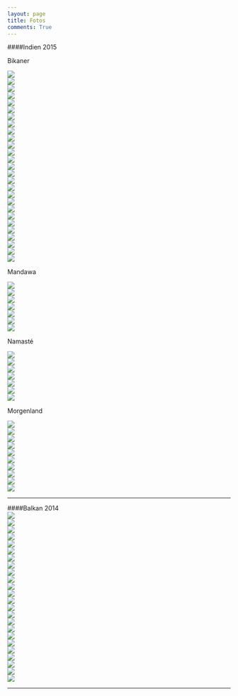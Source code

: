```yaml
---
layout: page
title: Fotos
comments: True
---
```

####Indien 2015
<p>
Bikaner
</p>
<p>
<div class='image-frame'>
<div class='nailthumb-container square-thumb'><a href='http://whataboutas.data.s3.amazonaws.com/images/2015-04-10-bikaner/DSC_0642.JPG' class='imageslink' data-lightbox='Gallery' title='Silvester, der Wüstling'
><img class='images' src='http://whataboutas.data.s3.amazonaws.com/images/2015-04-10-bikaner/thumbs/DSC_0642.JPG' /></a>
</div>
<div class='nailthumb-container square-thumb'><a href='http://whataboutas.data.s3.amazonaws.com/images/2015-04-10-bikaner/DSC_0662.JPG' class='imageslink' data-lightbox='Gallery' title=
><img class='images' src='http://whataboutas.data.s3.amazonaws.com/images/2015-04-10-bikaner/thumbs/DSC_0662.JPG' /></a>
</div>
<div class='nailthumb-container square-thumb'><a href='http://whataboutas.data.s3.amazonaws.com/images/2015-04-10-bikaner/DSC_0668.JPG' class='imageslink' data-lightbox='Gallery' title=
><img class='images' src='http://whataboutas.data.s3.amazonaws.com/images/2015-04-10-bikaner/thumbs/DSC_0668.JPG' /></a>
</div>
<div class='nailthumb-container square-thumb'><a href='http://whataboutas.data.s3.amazonaws.com/images/2015-04-10-bikaner/DSC_0688.JPG' class='imageslink' data-lightbox='Gallery' title=
><img class='images' src='http://whataboutas.data.s3.amazonaws.com/images/2015-04-10-bikaner/thumbs/DSC_0688.JPG' /></a>
</div>
<div class='nailthumb-container square-thumb'><a href='http://whataboutas.data.s3.amazonaws.com/images/2015-04-10-bikaner/DSC_0692.JPG' class='imageslink' data-lightbox='Gallery' title='Auf der Camel Farm'
><img class='images' src='http://whataboutas.data.s3.amazonaws.com/images/2015-04-10-bikaner/thumbs/DSC_0692.JPG' /></a>
</div>
<div class='nailthumb-container square-thumb'><a href='http://whataboutas.data.s3.amazonaws.com/images/2015-04-10-bikaner/DSC_0697.JPG' class='imageslink' data-lightbox='Gallery' title='Lecker Kamelmilch'
><img class='images' src='http://whataboutas.data.s3.amazonaws.com/images/2015-04-10-bikaner/thumbs/DSC_0697.JPG' /></a>
</div>
<div class='nailthumb-container square-thumb'><a href='http://whataboutas.data.s3.amazonaws.com/images/2015-04-10-bikaner/DSC_0720.JPG' class='imageslink' data-lightbox='Gallery' title='Paradies für Rattenfans'
><img class='images' src='http://whataboutas.data.s3.amazonaws.com/images/2015-04-10-bikaner/thumbs/DSC_0720.JPG' /></a>
</div>
<div class='nailthumb-container square-thumb'><a href='http://whataboutas.data.s3.amazonaws.com/images/2015-04-10-bikaner/01.jpg' class='imageslink' data-lightbox='Gallery' title=
><img class='images' src='http://whataboutas.data.s3.amazonaws.com/images/2015-04-10-bikaner/thumbs/01.jpg' /></a>
</div>
<div class='nailthumb-container square-thumb'><a href='http://whataboutas.data.s3.amazonaws.com/images/2015-04-10-bikaner/02.jpg' class='imageslink' data-lightbox='Gallery' title=
><img class='images' src='http://whataboutas.data.s3.amazonaws.com/images/2015-04-10-bikaner/thumbs/02.jpg' /></a>
</div>
<div class='nailthumb-container square-thumb'><a href='http://whataboutas.data.s3.amazonaws.com/images/2015-04-10-bikaner/03.jpg' class='imageslink' data-lightbox='Gallery' title=
><img class='images' src='http://whataboutas.data.s3.amazonaws.com/images/2015-04-10-bikaner/thumbs/03.jpg' /></a>
</div>
<div class='nailthumb-container square-thumb'><a href='http://whataboutas.data.s3.amazonaws.com/images/2015-04-10-bikaner/04.jpg' class='imageslink' data-lightbox='Gallery' title=
><img class='images' src='http://whataboutas.data.s3.amazonaws.com/images/2015-04-10-bikaner/thumbs/04.jpg' /></a>
</div>
<div class='nailthumb-container square-thumb'><a href='http://whataboutas.data.s3.amazonaws.com/images/2015-04-10-bikaner/05.jpg' class='imageslink' data-lightbox='Gallery' title=
><img class='images' src='http://whataboutas.data.s3.amazonaws.com/images/2015-04-10-bikaner/thumbs/05.jpg' /></a>
</div>
<div class='nailthumb-container square-thumb'><a href='http://whataboutas.data.s3.amazonaws.com/images/2015-04-10-bikaner/06.jpg' class='imageslink' data-lightbox='Gallery' title=
><img class='images' src='http://whataboutas.data.s3.amazonaws.com/images/2015-04-10-bikaner/thumbs/06.jpg' /></a>
</div>
<div class='nailthumb-container square-thumb'><a href='http://whataboutas.data.s3.amazonaws.com/images/2015-04-10-bikaner/07.jpg' class='imageslink' data-lightbox='Gallery' title=
><img class='images' src='http://whataboutas.data.s3.amazonaws.com/images/2015-04-10-bikaner/thumbs/07.jpg' /></a>
</div>
<div class='nailthumb-container square-thumb'><a href='http://whataboutas.data.s3.amazonaws.com/images/2015-04-10-bikaner/08.jpg' class='imageslink' data-lightbox='Gallery' title=
><img class='images' src='http://whataboutas.data.s3.amazonaws.com/images/2015-04-10-bikaner/thumbs/08.jpg' /></a>
</div>
<div class='nailthumb-container square-thumb'><a href='http://whataboutas.data.s3.amazonaws.com/images/2015-04-10-bikaner/09.jpg' class='imageslink' data-lightbox='Gallery' title=
><img class='images' src='http://whataboutas.data.s3.amazonaws.com/images/2015-04-10-bikaner/thumbs/09.jpg' /></a>
</div>
<div class='nailthumb-container square-thumb'><a href='http://whataboutas.data.s3.amazonaws.com/images/2015-04-10-bikaner/10.jpg' class='imageslink' data-lightbox='Gallery' title=
><img class='images' src='http://whataboutas.data.s3.amazonaws.com/images/2015-04-10-bikaner/thumbs/10.jpg' /></a>
</div>
<div class='nailthumb-container square-thumb'><a href='http://whataboutas.data.s3.amazonaws.com/images/2015-04-10-bikaner/11.jpg' class='imageslink' data-lightbox='Gallery' title=
><img class='images' src='http://whataboutas.data.s3.amazonaws.com/images/2015-04-10-bikaner/thumbs/11.jpg' /></a>
</div>
<div class='nailthumb-container square-thumb'><a href='http://whataboutas.data.s3.amazonaws.com/images/2015-04-10-bikaner/12.jpg' class='imageslink' data-lightbox='Gallery' title=
><img class='images' src='http://whataboutas.data.s3.amazonaws.com/images/2015-04-10-bikaner/thumbs/12.jpg' /></a>
</div>
<div class='nailthumb-container square-thumb'><a href='http://whataboutas.data.s3.amazonaws.com/images/2015-04-10-bikaner/13.jpg' class='imageslink' data-lightbox='Gallery' title=
><img class='images' src='http://whataboutas.data.s3.amazonaws.com/images/2015-04-10-bikaner/thumbs/13.jpg' /></a>
</div>
<div class='nailthumb-container square-thumb'><a href='http://whataboutas.data.s3.amazonaws.com/images/2015-04-10-bikaner/14.jpg' class='imageslink' data-lightbox='Gallery' title=
><img class='images' src='http://whataboutas.data.s3.amazonaws.com/images/2015-04-10-bikaner/thumbs/14.jpg' /></a>
</div>
<div class='nailthumb-container square-thumb'><a href='http://whataboutas.data.s3.amazonaws.com/images/2015-04-10-bikaner/15.jpg' class='imageslink' data-lightbox='Gallery' title=
><img class='images' src='http://whataboutas.data.s3.amazonaws.com/images/2015-04-10-bikaner/thumbs/15.jpg' /></a>
</div>
<div class='nailthumb-container square-thumb'><a href='http://whataboutas.data.s3.amazonaws.com/images/2015-04-10-bikaner/DSC_0731.JPG' class='imageslink' data-lightbox='Gallery' title=
><img class='images' src='http://whataboutas.data.s3.amazonaws.com/images/2015-04-10-bikaner/thumbs/DSC_0731.JPG' /></a>
</div>
<div class='nailthumb-container square-thumb'><a href='http://whataboutas.data.s3.amazonaws.com/images/2015-04-10-bikaner/DSC_0749.JPG' class='imageslink' data-lightbox='Gallery' title=
><img class='images' src='http://whataboutas.data.s3.amazonaws.com/images/2015-04-10-bikaner/thumbs/DSC_0749.JPG' /></a>
</div>
<div class='nailthumb-container square-thumb'><a href='http://whataboutas.data.s3.amazonaws.com/images/2015-04-10-bikaner/DSC_0753.JPG' class='imageslink' data-lightbox='Gallery' title=
><img class='images' src='http://whataboutas.data.s3.amazonaws.com/images/2015-04-10-bikaner/thumbs/DSC_0753.JPG' /></a>
</div>
<div class='nailthumb-container square-thumb'><a href='http://whataboutas.data.s3.amazonaws.com/images/2015-04-10-bikaner/DSC_0760.JPG' class='imageslink' data-lightbox='Gallery' title=
><img class='images' src='http://whataboutas.data.s3.amazonaws.com/images/2015-04-10-bikaner/thumbs/DSC_0760.JPG' /></a>
</div>
<div class='nailthumb-container square-thumb'><a href='http://whataboutas.data.s3.amazonaws.com/images/2015-04-10-bikaner/DSC_0771.JPG' class='imageslink' data-lightbox='Gallery' title=
><img class='images' src='http://whataboutas.data.s3.amazonaws.com/images/2015-04-10-bikaner/thumbs/DSC_0771.JPG' /></a>
</div>
</div>
</p>
<p>
Mandawa
</p>
<p>
<div class='image-frame'>
<div class='nailthumb-container square-thumb'><a href='http://whataboutas.data.s3.amazonaws.com/images/2015-04-09-mandawa/DSC_0452.JPG' class='imageslink' data-lightbox='Gallery' title='Blick durch die Rückscheibe: Kamel plus Treiber beim Grenzübergang zum Bundesstaat Rajastan'
><img class='images' src='http://whataboutas.data.s3.amazonaws.com/images/2015-04-09-mandawa/thumbs/DSC_0452.JPG' /></a>
</div>
<div class='nailthumb-container square-thumb'><a href='http://whataboutas.data.s3.amazonaws.com/images/2015-04-09-mandawa/DSC_0475_edit.jpg' class='imageslink' data-lightbox='Gallery' title='Kuhdorf-Idylle in Mandawa (30.000 Einwohner)'
><img class='images' src='http://whataboutas.data.s3.amazonaws.com/images/2015-04-09-mandawa/thumbs/DSC_0475_edit.jpg' /></a>
</div>
<div class='nailthumb-container square-thumb'><a href='http://whataboutas.data.s3.amazonaws.com/images/2015-04-09-mandawa/DSC_0490.JPG' class='imageslink' data-lightbox='Gallery' title='Ein Haveli von innen. Man beachte die vielen kleinen Fenster, daher der ursprüngliche Name (von "Hava", Hindi für Wind, der durch die Räume durchzieht und kühlt)'
><img class='images' src='http://whataboutas.data.s3.amazonaws.com/images/2015-04-09-mandawa/thumbs/DSC_0490.JPG' /></a>
</div>
<div class='nailthumb-container square-thumb'><a href='http://whataboutas.data.s3.amazonaws.com/images/2015-04-09-mandawa/DSC_0522.JPG' class='imageslink' data-lightbox='Gallery' title='Angela beim Sonnen'
><img class='images' src='http://whataboutas.data.s3.amazonaws.com/images/2015-04-09-mandawa/thumbs/DSC_0522.JPG' /></a>
</div>
<div class='nailthumb-container square-thumb'><a href='http://whataboutas.data.s3.amazonaws.com/images/2015-04-09-mandawa/DSC_0532.JPG' class='imageslink' data-lightbox='Gallery' title='Öffentlicher Innenhof des Shrafta-Haveli'
><img class='images' src='http://whataboutas.data.s3.amazonaws.com/images/2015-04-09-mandawa/thumbs/DSC_0532.JPG' /></a>
</div>
<div class='nailthumb-container square-thumb'><a href='http://whataboutas.data.s3.amazonaws.com/images/2015-04-09-mandawa/DSC_0556.JPG' class='imageslink' data-lightbox='Gallery' title='Heimweg durch den Bazar von Mandawa'
><img class='images' src='http://whataboutas.data.s3.amazonaws.com/images/2015-04-09-mandawa/thumbs/DSC_0556.JPG' /></a>
</div>
<div class='nailthumb-container square-thumb'><a href='http://whataboutas.data.s3.amazonaws.com/images/2015-04-09-mandawa/DSC_0568_korr.jpg' class='imageslink' data-lightbox='Gallery' title='Silvester beim Bloggen'
><img class='images' src='http://whataboutas.data.s3.amazonaws.com/images/2015-04-09-mandawa/thumbs/DSC_0568_korr.jpg' /></a>
</div>
</div>
</p>
<p>
Namasté
</p>
<p>
<div class='image-frame'>
<div class='nailthumb-container square-thumb'><a href='http://whataboutas.data.s3.amazonaws.com/images/2015-04-08-namaste/DSC_0367_crop.jpg' class='imageslink' data-lightbox='Gallery' title='Bara Gumbad, Grabmal in den Lodi-Gärten von Neu Delhi'
><img class='images' src='http://whataboutas.data.s3.amazonaws.com/images/2015-04-08-namaste/thumbs/DSC_0367_crop.jpg' /></a>
</div>
<div class='nailthumb-container square-thumb'><a href='http://whataboutas.data.s3.amazonaws.com/images/2015-04-08-namaste/DSC_0385.JPG' class='imageslink' data-lightbox='Gallery' title='Sirsasana (Kopfstand) - Vor dem Grabmahl des Sikandar Lodi'
><img class='images' src='http://whataboutas.data.s3.amazonaws.com/images/2015-04-08-namaste/thumbs/DSC_0385.JPG' /></a>
</div>
<div class='nailthumb-container square-thumb'><a href='http://whataboutas.data.s3.amazonaws.com/images/2015-04-08-namaste/DSC_0406_crop.jpg' class='imageslink' data-lightbox='Gallery' title='Riksha vor dem India Gate.'
><img class='images' src='http://whataboutas.data.s3.amazonaws.com/images/2015-04-08-namaste/thumbs/DSC_0406_crop.jpg' /></a>
</div>
<div class='nailthumb-container square-thumb'><a href='http://whataboutas.data.s3.amazonaws.com/images/2015-04-08-namaste/DSC_0410_rot.jpg' class='imageslink' data-lightbox='Gallery' title='Blick auf Rashtrapati Bhavan - den Sitz des indischen Präsidenten'
><img class='images' src='http://whataboutas.data.s3.amazonaws.com/images/2015-04-08-namaste/thumbs/DSC_0410_rot.jpg' /></a>
</div>
<div class='nailthumb-container square-thumb'><a href='http://whataboutas.data.s3.amazonaws.com/images/2015-04-08-namaste/DSC_0423.JPG' class='imageslink' data-lightbox='Gallery' title='Letzer Bissen vom vegetarischen Uttapam, einem südindischen Gericht'
><img class='images' src='http://whataboutas.data.s3.amazonaws.com/images/2015-04-08-namaste/thumbs/DSC_0423.JPG' /></a>
</div>
<div class='nailthumb-container square-thumb'><a href='http://whataboutas.data.s3.amazonaws.com/images/2015-04-08-namaste/DSC_0429.JPG' class='imageslink' data-lightbox='Gallery' title='Indischer Haarschnitt'
><img class='images' src='http://whataboutas.data.s3.amazonaws.com/images/2015-04-08-namaste/thumbs/DSC_0429.JPG' /></a>
</div>
<div class='nailthumb-container square-thumb'><a href='http://whataboutas.data.s3.amazonaws.com/images/2015-04-08-namaste/P1050616.JPG' class='imageslink' data-lightbox='Gallery' title='Unser erstes Ma(h)l'
><img class='images' src='http://whataboutas.data.s3.amazonaws.com/images/2015-04-08-namaste/thumbs/P1050616.JPG' /></a>
</div>
</div>
</p>
<p>
Morgenland
</p>
<p>
<div class='image-frame'>
<div class='nailthumb-container square-thumb'><a href='http://whataboutas.data.s3.amazonaws.com/images/2015-04-07-morgenland/DSC_0191.JPG' class='imageslink' data-lightbox='Gallery' title='Blick vom Burj Khalifa auf die benachbarten Hochhäuser'
><img class='images' src='http://whataboutas.data.s3.amazonaws.com/images/2015-04-07-morgenland/thumbs/DSC_0191.JPG' /></a>
</div>
<div class='nailthumb-container square-thumb'><a href='http://whataboutas.data.s3.amazonaws.com/images/2015-04-07-morgenland/DSC_0208.JPG' class='imageslink' data-lightbox='Gallery' title='Brunnenanlage am Fuße des Burj Khalifa, im Hintergrund die weite Wüste'
><img class='images' src='http://whataboutas.data.s3.amazonaws.com/images/2015-04-07-morgenland/thumbs/DSC_0208.JPG' /></a>
</div>
<div class='nailthumb-container square-thumb'><a href='http://whataboutas.data.s3.amazonaws.com/images/2015-04-07-morgenland/DSC_0218.JPG' class='imageslink' data-lightbox='Gallery' title='Der obligatorische Selfie!'
><img class='images' src='http://whataboutas.data.s3.amazonaws.com/images/2015-04-07-morgenland/thumbs/DSC_0218.JPG' /></a>
</div>
<div class='nailthumb-container square-thumb'><a href='http://whataboutas.data.s3.amazonaws.com/images/2015-04-07-morgenland/DSC_0225.JPG' class='imageslink' data-lightbox='Gallery' title='Angela, Wüste, Himmel, und sonst nicht mehr viel'
><img class='images' src='http://whataboutas.data.s3.amazonaws.com/images/2015-04-07-morgenland/thumbs/DSC_0225.JPG' /></a>
</div>
<div class='nailthumb-container square-thumb'><a href='http://whataboutas.data.s3.amazonaws.com/images/2015-04-07-morgenland/DSC_0255.JPG' class='imageslink' data-lightbox='Gallery' title='The Burj and us!'
><img class='images' src='http://whataboutas.data.s3.amazonaws.com/images/2015-04-07-morgenland/thumbs/DSC_0255.JPG' /></a>
</div>
<div class='nailthumb-container square-thumb'><a href='http://whataboutas.data.s3.amazonaws.com/images/2015-04-07-morgenland/DSC_0294.JPG' class='imageslink' data-lightbox='Gallery' title='Marina Dubai'
><img class='images' src='http://whataboutas.data.s3.amazonaws.com/images/2015-04-07-morgenland/thumbs/DSC_0294.JPG' /></a>
</div>
<div class='nailthumb-container square-thumb'><a href='http://whataboutas.data.s3.amazonaws.com/images/2015-04-07-morgenland/DSC_0313.JPG' class='imageslink' data-lightbox='Gallery' title='Das alte Dubai'
><img class='images' src='http://whataboutas.data.s3.amazonaws.com/images/2015-04-07-morgenland/thumbs/DSC_0313.JPG' /></a>
</div>
<div class='nailthumb-container square-thumb'><a href='http://whataboutas.data.s3.amazonaws.com/images/2015-04-07-morgenland/P1050583.JPG' class='imageslink' data-lightbox='Gallery' title='Abschied vom Burj...'
><img class='images' src='http://whataboutas.data.s3.amazonaws.com/images/2015-04-07-morgenland/thumbs/P1050583.JPG' /></a>
</div>
<div class='nailthumb-container square-thumb'><a href='http://whataboutas.data.s3.amazonaws.com/images/2015-04-07-morgenland/P1050585.JPG' class='imageslink' data-lightbox='Gallery' title='Nebelsuppe zum Frühstück'
><img class='images' src='http://whataboutas.data.s3.amazonaws.com/images/2015-04-07-morgenland/thumbs/P1050585.JPG' /></a>
</div>
<div class='nailthumb-container square-thumb'><a href='http://whataboutas.data.s3.amazonaws.com/images/2015-04-07-morgenland/P1050613.JPG' class='imageslink' data-lightbox='Gallery' title='Abschied vom Burj...'
><img class='images' src='http://whataboutas.data.s3.amazonaws.com/images/2015-04-07-morgenland/thumbs/P1050613.JPG' /></a>
</div>
</div>
</p>
<hr>
####Balkan 2014
<div class='image-frame'>
<div class='nailthumb-container square-thumb'><a href='http://whataboutas.data.s3.amazonaws.com/images/fotogalerie/balkan_hipster/IMG_0017.jpg' class='imageslink' data-lightbox='Gallery' title='Downtown Budapest'
><img class='images' src='http://whataboutas.data.s3.amazonaws.com/images/fotogalerie/balkan_hipster/thumbs/IMG_0017.jpg' /></a></div>
<div class='nailthumb-container square-thumb'><a href='http://whataboutas.data.s3.amazonaws.com/images/fotogalerie/balkan_hipster/IMG_0181.jpg' class='imageslink' data-lightbox='Gallery' title='Craiova, Rum&auml;nien'
><img class='images' src='http://whataboutas.data.s3.amazonaws.com/images/fotogalerie/balkan_hipster/thumbs/IMG_0181.jpg' /></a></div>
<div class='nailthumb-container square-thumb'><a href='http://whataboutas.data.s3.amazonaws.com/images/fotogalerie/balkan_hipster/IMG_0271.jpg' class='imageslink' data-lightbox='Gallery' title='Reflecting in Bukarest'
><img class='images' src='http://whataboutas.data.s3.amazonaws.com/images/fotogalerie/balkan_hipster/thumbs/IMG_0271.jpg' /></a></div>
<div class='nailthumb-container square-thumb'><a href='http://whataboutas.data.s3.amazonaws.com/images/fotogalerie/balkan_hipster/IMG_0355.jpg'   class='imageslink' data-lightbox='Gallery' title='Schloss Bran, Rum&auml;nien'
><img class='images' src='http://whataboutas.data.s3.amazonaws.com/images/fotogalerie/balkan_hipster/thumbs/IMG_0355.jpg' /></a></div>
<div class='nailthumb-container square-thumb'><a href='http://whataboutas.data.s3.amazonaws.com/images/fotogalerie/balkan_hipster/IMG_0526.jpg'   class='imageslink' data-lightbox='Gallery' title='Blick auf die bulgarische Donau'
><img class='images' src='http://whataboutas.data.s3.amazonaws.com/images/fotogalerie/balkan_hipster/thumbs/IMG_0526.jpg' /></a></div>
<div class='nailthumb-container square-thumb'><a href='http://whataboutas.data.s3.amazonaws.com/images/fotogalerie/balkan_hipster/IMG_0729.jpg'   class='imageslink' data-lightbox='Gallery' title='Idylle am schwarzen Meer'
><img class='images' src='http://whataboutas.data.s3.amazonaws.com/images/fotogalerie/balkan_hipster/thumbs/IMG_0729.jpg' /></a></div>
<div class='nailthumb-container square-thumb'><a href='http://whataboutas.data.s3.amazonaws.com/images/fotogalerie/balkan_hipster/IMG_0947.jpg'   class='imageslink' data-lightbox='Gallery' title='Typisches Haus in Plovdiv'
><img class='images' src='http://whataboutas.data.s3.amazonaws.com/images/fotogalerie/balkan_hipster/thumbs/IMG_0947.jpg' /></a></div>
<div class='nailthumb-container square-thumb'><a href='http://whataboutas.data.s3.amazonaws.com/images/fotogalerie/balkan_hipster/IMG_1119.jpg'   class='imageslink' data-lightbox='Gallery' title='Der Kanal von Korinthos'
><img class='images' src='http://whataboutas.data.s3.amazonaws.com/images/fotogalerie/balkan_hipster/thumbs/IMG_1119.jpg' /></a></div>
<div class='nailthumb-container square-thumb'><a href='http://whataboutas.data.s3.amazonaws.com/images/fotogalerie/balkan_hipster/IMG_1148.jpg'   class='imageslink' data-lightbox='Gallery' title='Sexy Beachboy!'
><img class='images' src='http://whataboutas.data.s3.amazonaws.com/images/fotogalerie/balkan_hipster/thumbs/IMG_1148.jpg' /></a></div>
<div class='nailthumb-container square-thumb'><a href='http://whataboutas.data.s3.amazonaws.com/images/fotogalerie/balkan_hipster/IMG_1399.jpg'   class='imageslink' data-lightbox='Gallery' title='Kopf im Klang'
><img class='images' src='http://whataboutas.data.s3.amazonaws.com/images/fotogalerie/balkan_hipster/thumbs/IMG_1399.jpg' /></a></div>
<div class='nailthumb-container square-thumb'><a href='http://whataboutas.data.s3.amazonaws.com/images/fotogalerie/balkan_hipster/IMG_1444.jpg'   class='imageslink' data-lightbox='Gallery' title='Abendessen in Nafplio, Griechenland'
><img class='images' src='http://whataboutas.data.s3.amazonaws.com/images/fotogalerie/balkan_hipster/thumbs/IMG_1444.jpg' /></a></div>
<div class='nailthumb-container square-thumb'><a href='http://whataboutas.data.s3.amazonaws.com/images/fotogalerie/balkan_hipster/IMG_1474.jpg'   class='imageslink' data-lightbox='Gallery' title='Blubb'
><img class='images' src='http://whataboutas.data.s3.amazonaws.com/images/fotogalerie/balkan_hipster/thumbs/IMG_1474.jpg' /></a></div>
<div class='nailthumb-container square-thumb'><a href='http://whataboutas.data.s3.amazonaws.com/images/fotogalerie/balkan_hipster/IMG_1625.jpg'   class='imageslink' data-lightbox='Gallery' title='Herumturnen auf den venezianischen Festungen'
><img class='images' src='http://whataboutas.data.s3.amazonaws.com/images/fotogalerie/balkan_hipster/thumbs/IMG_1625.jpg' /></a></div>
<div class='nailthumb-container square-thumb'><a href='http://whataboutas.data.s3.amazonaws.com/images/fotogalerie/balkan_hipster/IMG_1712.jpg'   class='imageslink' data-lightbox='Gallery' title='Die gro&szlig;e Br&uuml;ckenfahrt'
><img class='images' src='http://whataboutas.data.s3.amazonaws.com/images/fotogalerie/balkan_hipster/thumbs/IMG_1712.jpg' /></a></div>
<div class='nailthumb-container square-thumb'><a href='http://whataboutas.data.s3.amazonaws.com/images/fotogalerie/balkan_hipster/IMG_1849.jpg'   class='imageslink' data-lightbox='Gallery' title='Meteora, Griechenland'
><img class='images' src='http://whataboutas.data.s3.amazonaws.com/images/fotogalerie/balkan_hipster/thumbs/IMG_1849.jpg' /></a></div>
<div class='nailthumb-container square-thumb'><a href='http://whataboutas.data.s3.amazonaws.com/images/fotogalerie/balkan_hipster/IMG_1877.jpg'   class='imageslink' data-lightbox='Gallery' title='Abendstimmung bei Meteora'
><img class='images' src='http://whataboutas.data.s3.amazonaws.com/images/fotogalerie/balkan_hipster/thumbs/IMG_1877.jpg' /></a></div>
<div class='nailthumb-container square-thumb'><a href='http://whataboutas.data.s3.amazonaws.com/images/fotogalerie/balkan_hipster/IMG_2000.jpg'   class='imageslink' data-lightbox='Gallery' title='Vertr&auml;umter Blick &uuml;ber Gjirokaster'
><img class='images' src='http://whataboutas.data.s3.amazonaws.com/images/fotogalerie/balkan_hipster/thumbs/IMG_2000.jpg' /></a></div>
<div class='nailthumb-container square-thumb'><a href='http://whataboutas.data.s3.amazonaws.com/images/fotogalerie/balkan_hipster/IMG_0009.jpg'   class='imageslink' data-lightbox='Gallery' title='Stra&szlig;e in Gjirokaster'
><img class='images' src='http://whataboutas.data.s3.amazonaws.com/images/fotogalerie/balkan_hipster/thumbs/IMG_0009.jpg' /></a></div>
<div class='nailthumb-container square-thumb'><a href='http://whataboutas.data.s3.amazonaws.com/images/fotogalerie/balkan_hipster/IMG_0032.jpg'   class='imageslink' data-lightbox='Gallery' title='Die Burg von Gjirokaster'
><img class='images' src='http://whataboutas.data.s3.amazonaws.com/images/fotogalerie/balkan_hipster/thumbs/IMG_0032.jpg' /></a></div>
<div class='nailthumb-container square-thumb'><a href='http://whataboutas.data.s3.amazonaws.com/images/fotogalerie/balkan_hipster/IMG_0319.jpg'   class='imageslink' data-lightbox='Gallery' title='Kotor, Montenegro'
><img class='images' src='http://whataboutas.data.s3.amazonaws.com/images/fotogalerie/balkan_hipster/thumbs/IMG_0319.jpg' /></a></div>
<div class='nailthumb-container square-thumb'><a href='http://whataboutas.data.s3.amazonaws.com/images/fotogalerie/balkan_hipster/IMG_0078.jpg'   class='imageslink' data-lightbox='Gallery' title='Die K&ouml;nigin von Dubrovnik!'
><img class='images' src='http://whataboutas.data.s3.amazonaws.com/images/fotogalerie/balkan_hipster/thumbs/IMG_0078.jpg' /></a></div>
<div class='nailthumb-container square-thumb'><a href='http://whataboutas.data.s3.amazonaws.com/images/fotogalerie/balkan_hipster/IMG_0142.jpg'   class='imageslink' data-lightbox='Gallery' title='Balkan Hipster'
><img class='images' src='http://whataboutas.data.s3.amazonaws.com/images/fotogalerie/balkan_hipster/thumbs/IMG_0142.jpg' /></a></div>
<div class='nailthumb-container square-thumb'><a href='http://whataboutas.data.s3.amazonaws.com/images/fotogalerie/balkan_hipster/IMG_0196.jpg'   class='imageslink' data-lightbox='Gallery' title='Wasserf&auml;lle in Plitvice'
><img class='images' src='http://whataboutas.data.s3.amazonaws.com/images/fotogalerie/balkan_hipster/thumbs/IMG_0196.jpg' /></a></div>
<div class='nailthumb-container square-thumb'><a href='http://whataboutas.data.s3.amazonaws.com/images/fotogalerie/balkan_hipster/IMG_0204.jpg'   class='imageslink' data-lightbox='Gallery' title='Einer der Plitvice-Seen'
><img class='images' src='http://whataboutas.data.s3.amazonaws.com/images/fotogalerie/balkan_hipster/thumbs/IMG_0204.jpg' /></a></div>
</div>
<hr>
